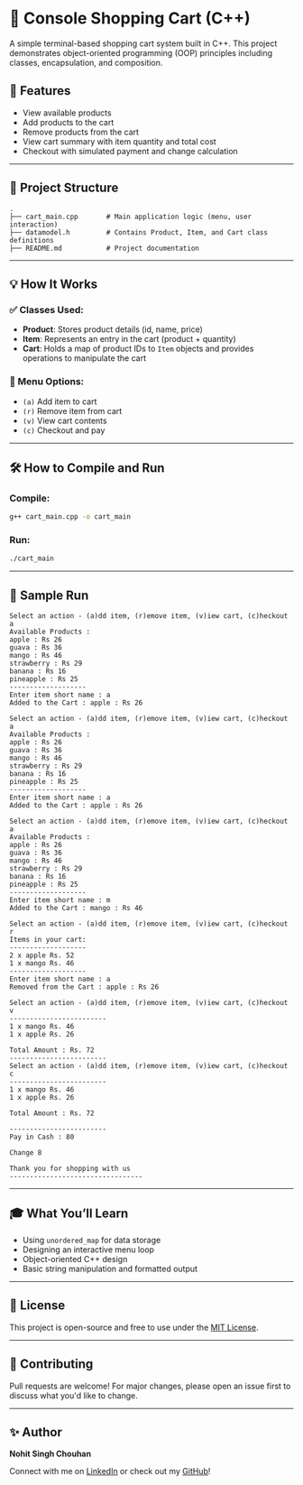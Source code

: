 # 🛒 Console Shopping Cart (C++)

A simple terminal-based shopping cart system built in C++. This project demonstrates object-oriented programming (OOP) principles including classes, encapsulation, and composition.

## 🚀 Features

- View available products
- Add products to the cart
- Remove products from the cart
- View cart summary with item quantity and total cost
- Checkout with simulated payment and change calculation

---

## 📁 Project Structure

```
.
├── cart_main.cpp       # Main application logic (menu, user interaction)
├── datamodel.h         # Contains Product, Item, and Cart class definitions
├── README.md           # Project documentation
```

---

## 💡 How It Works

### ✅ Classes Used:

- **Product**: Stores product details (id, name, price)
- **Item**: Represents an entry in the cart (product + quantity)
- **Cart**: Holds a map of product IDs to `Item` objects and provides operations to manipulate the cart

### 🢾 Menu Options:

- `(a)` Add item to cart
- `(r)` Remove item from cart
- `(v)` View cart contents
- `(c)` Checkout and pay

---

## 🛠️ How to Compile and Run

### Compile:

```bash
g++ cart_main.cpp -o cart_main
```

### Run:

```bash
./cart_main
```

---

## 📌 Sample Run

```
Select an action - (a)dd item, (r)emove item, (v)iew cart, (c)heckout
a
Available Products :    
apple : Rs 26
guava : Rs 36
mango : Rs 46
strawberry : Rs 29      
banana : Rs 16
pineapple : Rs 25       
-------------------     
Enter item short name : a
Added to the Cart : apple : Rs 26

Select an action - (a)dd item, (r)emove item, (v)iew cart, (c)heckout 
a
Available Products :    
apple : Rs 26
guava : Rs 36
mango : Rs 46
strawberry : Rs 29      
banana : Rs 16
pineapple : Rs 25       
-------------------     
Enter item short name : a
Added to the Cart : apple : Rs 26

Select an action - (a)dd item, (r)emove item, (v)iew cart, (c)heckout 
a
Available Products : 
apple : Rs 26        
guava : Rs 36        
mango : Rs 46        
strawberry : Rs 29
banana : Rs 16
pineapple : Rs 25
-------------------
Enter item short name : m
Added to the Cart : mango : Rs 46

Select an action - (a)dd item, (r)emove item, (v)iew cart, (c)heckout
r
Items in your cart:
-------------------
2 x apple Rs. 52
1 x mango Rs. 46
-------------------
Enter item short name : a
Removed from the Cart : apple : Rs 26

Select an action - (a)dd item, (r)emove item, (v)iew cart, (c)heckout
v
------------------------
1 x mango Rs. 46
1 x apple Rs. 26

Total Amount : Rs. 72
------------------------
Select an action - (a)dd item, (r)emove item, (v)iew cart, (c)heckout
c
------------------------
1 x mango Rs. 46
1 x apple Rs. 26

Total Amount : Rs. 72

------------------------
Pay in Cash : 80

Change 8

Thank you for shopping with us
---------------------------------
```

---

## 🎓 What You’ll Learn

- Using `unordered_map` for data storage
- Designing an interactive menu loop
- Object-oriented C++ design
- Basic string manipulation and formatted output

---

## 📄 License

This project is open-source and free to use under the [MIT License](LICENSE).

---

## 🙌 Contributing

Pull requests are welcome! For major changes, please open an issue first to discuss what you'd like to change.

---

## ✨ Author

**Nohit Singh Chouhan**

Connect with me on [LinkedIn](https://www.linkedin.com/in/nohit-singh-13b3b5195/) or check out my [GitHub](https://github.com/Nohit594)!

